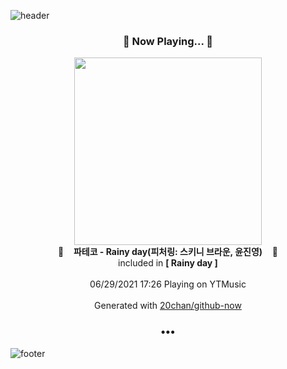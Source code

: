 ![header](https://capsule-render.vercel.app/api?type=wave&height=170&section=header&text=Hi.%20I'm%20SHIFT&fontColor=090707&fontAlignX=45&fontAlignY=65&fontSize=100)

<h3 align="center">🎵 Now Playing... 🎵</h3>
<p align="center">
  <a href="https://music.youtube.com/watch?v=PK02_Q5hHKo">
    <img width="300" src="https://lh3.googleusercontent.com/j4FCnfqLXk_N6yg47XvQEbZP-lZrkF-9wJ_f_oc6gumNIzJM__pWppvjEKw5L9r5o21vxSKQEpRclDhw">
  </a>
  <br>
  🎵&nbsp&nbsp&nbsp <b>파테코 - Rainy day(피처링: 스키니 브라운, 윤진영)</b> &nbsp&nbsp&nbsp🎵
  <br>
  included in <b>[ Rainy day ]</b>
  
  <br />
  <br />
  06/29/2021 17:26 Playing on YTMusic
  <br />
  <br />
  Generated with <a href="https://github.com/20chan/github-now">20chan/github-now</a>
</p>

<h3 align="center">•••</h3>

![footer](https://capsule-render.vercel.app/api?type=wave&height=150&section=footer)
